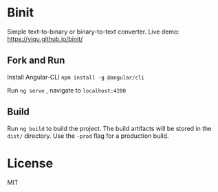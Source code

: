 # Binit

Simple text-to-binary or binary-to-text converter. Live demo: https://yiqu.github.io/binit/

## Fork and Run

Install Angular-CLI `npm install -g @angular/cli`

Run `ng serve` , navigate to `localhost:4200`

## Build

Run `ng build` to build the project. The build artifacts will be stored in the `dist/` directory. Use the `-prod` flag for a production build.

# License

MIT
